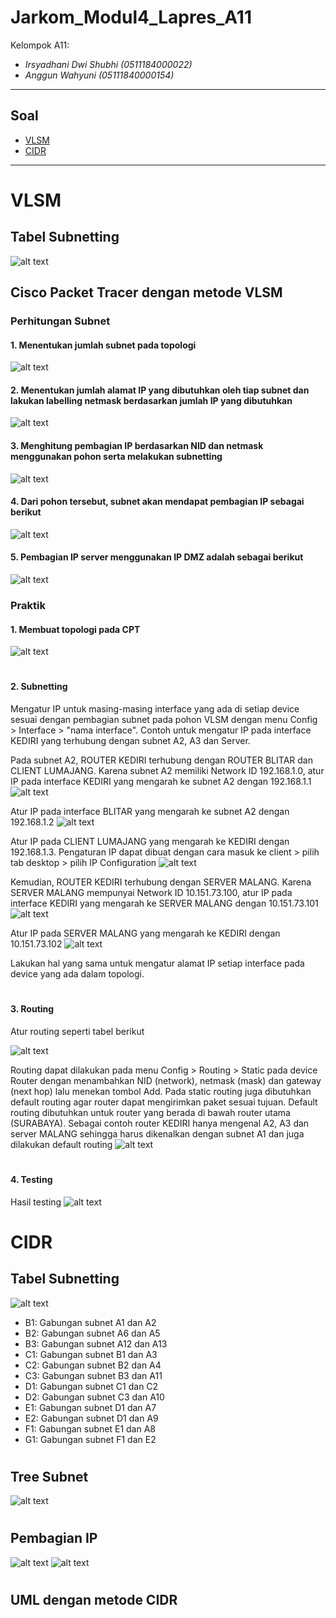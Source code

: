 # Jarkom_Modul4_Lapres_A11
Kelompok A11:
* _Irsyadhani Dwi Shubhi (0511184000022)_
* _Anggun Wahyuni (05111840000154)_

----------------------------------------------------------------
## Soal
* [VLSM](#vlsm)
* [CIDR](#cidr)
----------------------------------------------------------------
# VLSM

## Tabel Subnetting
![alt text](/img/tabel.png)

## Cisco Packet Tracer dengan metode VLSM

### Perhitungan Subnet

#### 1. Menentukan jumlah subnet pada topologi
![alt text](/img/vlsm_1.png)

#### 2. Menentukan jumlah alamat IP yang dibutuhkan oleh tiap subnet dan lakukan labelling netmask berdasarkan jumlah IP yang dibutuhkan
![alt text](/img/vlsm_2.png)

#### 3. Menghitung pembagian IP berdasarkan NID dan netmask menggunakan pohon serta melakukan subnetting
![alt text](/img/vlsm_3.png)

#### 4. Dari pohon tersebut, subnet akan mendapat pembagian IP sebagai berikut
![alt text](/img/vlsm_4.png)

#### 5. Pembagian IP server menggunakan IP DMZ adalah sebagai berikut
![alt text](/img/vlsm_5.png)

### Praktik

#### 1. Membuat topologi pada CPT
![alt text](/img/vlsm_6.png)

#
#### 2. Subnetting
Mengatur IP untuk masing-masing interface yang ada di setiap device sesuai dengan pembagian subnet pada pohon VLSM dengan menu Config > Interface > "nama interface". Contoh untuk mengatur IP pada interface KEDIRI yang terhubung dengan subnet A2, A3 dan Server.

Pada subnet A2, ROUTER KEDIRI terhubung dengan ROUTER BLITAR dan CLIENT LUMAJANG.
Karena subnet A2 memiliki Network ID 192.168.1.0, atur IP pada interface KEDIRI yang mengarah ke subnet A2 dengan 192.168.1.1
![alt text](/img/vlsm_7.png)

Atur IP pada interface BLITAR yang mengarah ke subnet A2 dengan 192.168.1.2
![alt text](/img/vlsm_8.png)

Atur IP pada CLIENT LUMAJANG yang mengarah ke KEDIRI dengan 192.168.1.3. Pengaturan IP dapat dibuat dengan cara masuk ke client > pilih tab desktop > pilih IP Configuration
![alt text](/img/vlsm_9.png)

Kemudian, ROUTER KEDIRI terhubung dengan SERVER MALANG. Karena SERVER MALANG mempunyai Network ID 10.151.73.100, atur IP pada interface KEDIRI yang mengarah ke SERVER MALANG dengan 10.151.73.101
![alt text](/img/vlsm_10.PNG)

Atur IP pada SERVER MALANG yang mengarah ke KEDIRI dengan 10.151.73.102
![alt text](/img/vlsm_11.png)

Lakukan hal yang sama untuk mengatur alamat IP setiap interface pada device yang ada dalam topologi.

#
#### 3. Routing
Atur routing seperti tabel berikut

![alt text](/img/vlsm_12.png)

Routing dapat dilakukan pada menu Config > Routing > Static pada device Router dengan menambahkan NID (network), netmask (mask) dan gateway (next hop) lalu menekan tombol Add. Pada static routing juga dibutuhkan default routing agar router dapat mengirimkan paket sesuai tujuan. Default routing dibutuhkan untuk router yang berada di bawah router utama (SURABAYA). Sebagai contoh router KEDIRI hanya mengenal A2, A3 dan server MALANG sehingga harus dikenalkan dengan subnet A1 dan juga dilakukan default routing
![alt text](/img/vlsm_13.png)

#
#### 4. Testing
Hasil testing
![alt text](/img/vlsm_14.png)

# CIDR

## Tabel Subnetting
![alt text](/img/A11_CIDR_fix.jpg)

* B1: Gabungan subnet A1 dan A2
* B2: Gabungan subnet A6 dan A5
* B3: Gabungan subnet A12 dan A13
* C1: Gabungan subnet B1 dan A3
* C2: Gabungan subnet B2 dan A4
* C3: Gabungan subnet B3 dan A11
* D1: Gabungan subnet C1 dan C2
* D2: Gabungan subnet C3 dan A10
* E1: Gabungan subnet D1 dan A7
* E2: Gabungan subnet D1 dan A9
* F1: Gabungan subnet E1 dan A8
* G1: Gabungan subnet F1 dan E2

#
## Tree Subnet
![alt text](/img/Tree_A11.jpg)

#
## Pembagian IP
![alt text](/img/A11_Tabel_Pembagian_IP.jpg)
![alt text](/img/Pembagian_IP_CIDR.jpg)

#
## UML dengan metode CIDR
